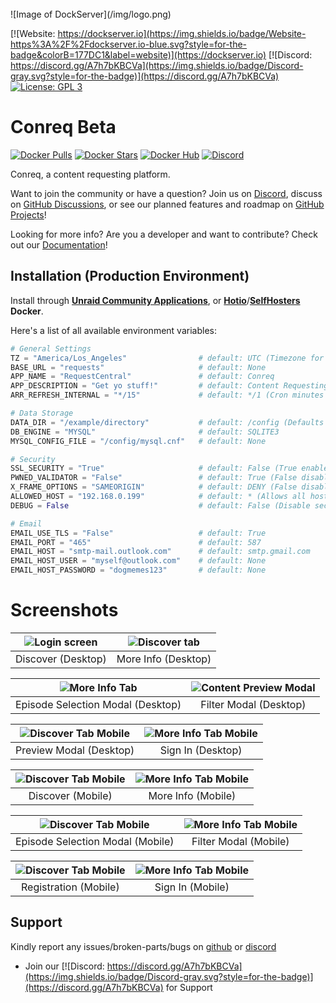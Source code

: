 <br />
![Image of DockServer](/img/logo.png)

[![Website: https://dockserver.io](https://img.shields.io/badge/Website-https%3A%2F%2Fdockserver.io-blue.svg?style=for-the-badge&colorB=177DC1&label=website)](https://dockserver.io)
[![Discord: https://discord.gg/A7h7bKBCVa](https://img.shields.io/badge/Discord-gray.svg?style=for-the-badge)](https://discord.gg/A7h7bKBCVa)
[![License: GPL 3](https://img.shields.io/badge/License-GPL%203-blue.svg?style=for-the-badge&colorB=177DC1&label=license)](LICENSE)

# Conreq Beta

[![Docker Pulls](https://img.shields.io/docker/pulls/roxedus/conreq?style=flat-square)](https://hub.docker.com/r/roxedus/conreq)
[![Docker Stars](https://img.shields.io/docker/stars/roxedus/conreq?style=flat-square)](https://hub.docker.com/r/roxedus/conreq)
[![Docker Hub](https://img.shields.io/badge/Open%20On-DockerHub-blue?style=flat-square)](https://hub.docker.com/r/roxedus/conreq)
[![Discord](https://img.shields.io/discord/440067432552595457?style=flat-square&label=Discord&logo=discord)](https://discord.gg/gQhGZzEjmX "Chat with the community and get realtime support!")

Conreq, a content requesting platform.

Want to join the community or have a question? Join us on [Discord](https://discord.gg/gQhGZzEjmX), discuss on [GitHub Discussions](https://github.com/Archmonger/Conreq/discussions), or see our planned features and roadmap on [GitHub Projects](https://github.com/Archmonger/Conreq/projects)!

Looking for more info? Are you a developer and want to contribute? Check out our [Documentation](https://archmonger.github.io/Conreq/)!

## Installation (Production Environment)

Install through **[Unraid Community Applications](https://squidly271.github.io/forumpost0.html)**, or **[Hotio](https://hotio.dev/containers/conreq/)**/**[SelfHosters](https://registry.hub.docker.com/r/roxedus/conreq) Docker**.

Here's a list of all available environment variables:

```python
# General Settings
TZ = "America/Los_Angeles"                # default: UTC (Timezone for log files, in "TZ Database" format)
BASE_URL = "requests"                     # default: None
APP_NAME = "RequestCentral"               # default: Conreq
APP_DESCRIPTION = "Get yo stuff!"         # default: Content Requesting
ARR_REFRESH_INTERNAL = "*/15"             # default: */1 (Cron minutes for Sonarr/Radarr library refresh)

# Data Storage
DATA_DIR = "/example/directory"           # default: /config (Defaults to "data" outside of docker)
DB_ENGINE = "MYSQL"                       # default: SQLITE3
MYSQL_CONFIG_FILE = "/config/mysql.cnf"   # default: None

# Security
SSL_SECURITY = "True"                     # default: False (True enables advanced SSL security features)
PWNED_VALIDATOR = "False"                 # default: True (False disables checking for compromised passwords)
X_FRAME_OPTIONS = "SAMEORIGIN"            # default: DENY (False disables X-Frame-Options)
ALLOWED_HOST = "192.168.0.199"            # default: * (Allows all hosts)
DEBUG = False                             # default: False (Disable security features, only enable this during development. Defaults to True outside of docker.)

# Email
EMAIL_USE_TLS = "False"                   # default: True
EMAIL_PORT = "465"                        # default: 587
EMAIL_HOST = "smtp-mail.outlook.com"      # default: smtp.gmail.com
EMAIL_HOST_USER = "myself@outlook.com"    # default: None
EMAIL_HOST_PASSWORD = "dogmemes123"       # default: None
```

# Screenshots

| ![Login screen](https://github.com/Archmonger/Conreq/blob/main/misc/screenshots/desktop_discover.png?raw=true) | ![Discover tab](https://github.com/Archmonger/Conreq/blob/main/misc/screenshots/desktop_more_info.png?raw=true) |
| :------------------------------------------------------------------------------------------------------------: | :-------------------------------------------------------------------------------------------------------------: |
|                                               Discover (Desktop)                                               |                                               More Info (Desktop)                                               |

| ![More Info Tab](https://github.com/Archmonger/Conreq/blob/main/misc/screenshots/desktop_modal_episode_selection.png?raw=true) | ![Content Preview Modal](https://github.com/Archmonger/Conreq/blob/main/misc/screenshots/desktop_modal_filter.png?raw=true) |
| :----------------------------------------------------------------------------------------------------------------------------: | :-------------------------------------------------------------------------------------------------------------------------: |
|                                               Episode Selection Modal (Desktop)                                                |                                                   Filter Modal (Desktop)                                                    |

| ![Discover Tab Mobile](https://github.com/Archmonger/Conreq/blob/main/misc/screenshots/desktop_modal_preview.png?raw=true) | ![More Info Tab Mobile](https://github.com/Archmonger/Conreq/blob/main/misc/screenshots/desktop_sign_in.png?raw=true) |
| :------------------------------------------------------------------------------------------------------------------------: | :-------------------------------------------------------------------------------------------------------------------: |
|                                                  Preview Modal (Desktop)                                                   |                                                   Sign In (Desktop)                                                   |

| ![Discover Tab Mobile](https://github.com/Archmonger/Conreq/blob/main/misc/screenshots/mobile_discover.png?raw=true) | ![More Info Tab Mobile](https://github.com/Archmonger/Conreq/blob/main/misc/screenshots/mobile_more_info.png?raw=true) |
| :------------------------------------------------------------------------------------------------------------------: | :--------------------------------------------------------------------------------------------------------------------: |
|                                                  Discover (Mobile)                                                   |                                                   More Info (Mobile)                                                   |

| ![Discover Tab Mobile](https://github.com/Archmonger/Conreq/blob/main/misc/screenshots/mobile_modal_episode_selection.png?raw=true) | ![More Info Tab Mobile](https://github.com/Archmonger/Conreq/blob/main/misc/screenshots/mobile_modal_filter.png?raw=true) |
| :---------------------------------------------------------------------------------------------------------------------------------: | :-----------------------------------------------------------------------------------------------------------------------: |
|                                                  Episode Selection Modal (Mobile)                                                   |                                                   Filter Modal (Mobile)                                                   |

| ![Discover Tab Mobile](https://github.com/Archmonger/Conreq/blob/main/misc/screenshots/mobile_registration.png?raw=true) | ![More Info Tab Mobile](https://github.com/Archmonger/Conreq/blob/main/misc/screenshots/mobile_sign_in.png?raw=true) |
| :----------------------------------------------------------------------------------------------------------------------: | :------------------------------------------------------------------------------------------------------------------: |
|                                                  Registration (Mobile)                                                   |                                                   Sign In (Mobile)                                                   |

## Support

Kindly report any issues/broken-parts/bugs on [github](https://github.com/dockserver/dockserver/issues) or [discord](https://discord.gg/A7h7bKBCVa)

- Join our [![Discord: https://discord.gg/A7h7bKBCVa](https://img.shields.io/badge/Discord-gray.svg?style=for-the-badge)](https://discord.gg/A7h7bKBCVa) for Support
